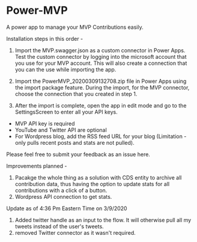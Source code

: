 # Power-MVP
A power app to manage your MVP Contributions easily.


Installation steps in this order -
1. Import the MVP.swagger.json as a custom connector in Power Apps. Test the custom connector by logging into the microsoft account that you use for your MVP account. This will also create a connection that you can the use while importing the app.

2. Import the PowerMVP_20200309132708.zip file in Power Apps using the import package feature.
During the import, for the MVP connector, choose the connection that you created in step 1.

3. After the import is complete, open the app in edit mode and go to the SettingsScreen to enter all your API keys.
- MVP API key is required
- YouTube and Twitter API are optional
- For Wordpress blog, add the RSS feed URL for your blog (Limitation - only pulls recent posts and stats are not pulled).

Please feel free to submit your feedback as an issue here.

Improvements planned -
1. Pacakge the whole thing as a solution with CDS entity to archive all contribution data, thus having the option to update stats for all contributions with a click of a button.
2. Wordpress API connection to get stats.

Update as of 4:36 Pm Eastern Time on 3/9/2020
1. Added twitter handle as an input to the flow. It will otherwise pull all my tweets instead of the user's tweets.
2. removed Twitter connector as it wasn't required.
